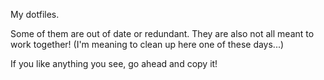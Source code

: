 My dotfiles.

Some of them are out of date or redundant. They are also not all meant
to work together! (I'm meaning to clean up here one of these days...)

If you like anything you see, go ahead and copy it!
